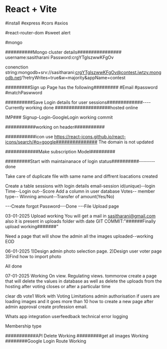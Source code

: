 # React + Vite

#install
#express
#cors
#axios

#react-router-dom
#sweet alert

#mongo

##########Mongo cluster details################
username:sasitharani
Password:crgYTglszwwKFgOv

conenction string:mongodb+srv://sasitharani:crgYTglszwwKFgOv@contest.iwtzy.mongodb.net/?retryWrites=true&w=majority&appName=contest




#########Sign up Page has the following#########
#Email
#password
#matchPaswword

##########Save Login details for user sessions#############----Currently working done
####################hosted online

IMP### Signup-Login-GoogleLogin working commit

###########working on header###########

###########icon use https://react-icons.github.io/react-icons/search/#q=google###############
The domain is not updated

############Make subscription Model#########

#########Start with maintainanace of login status##########--------done

Take care of duplicate file with same name and diffrent loacations created

Create a table sessions with login details email-session id(unique)--login Time--Login out--Score
Add a column in user database Votes-- member type-- Winning amount--Transfer of amount(Yes/No) 

---Create forgot Password---Done
---File Upload page


03-01-2025
Upload working
You will get a mail in sasitharani@gmail.com
also it is present in uploads folder with date 
GIT COMMIT:"######Finally upload working#######"


Need a page that will show the admin all the images uploaded--working
EOD

06-01-2025
1)Design admin photo selection page.
2)Design user voter page
3)Find how to import photo

All done

07-01-2025
Working On view.
Regulating views.
tommorow create a page that will delete the values in database as well as delete the uploads from the hosting after voting closes
or after a particular time

clear db vote1
Work with Voting Limitations
admin authorisation
if users are loading images and it goes more than 10 how to create a new page after admin approval
create profession email.

Whats app integration
userfeedback
technical error logging

Membership type


###########API Delete Working
#########get all images Working
########Google Login Route Working
